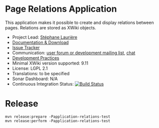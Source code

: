 # Page Relations Application

This application makes it possible to create and display relations between pages. Relations are stored as XWiki objects.

* Project Lead: [Stéphane Laurière](http://www.xwiki.org/xwiki/bin/view/XWiki/slauriere)
* [Documentation & Download](http://extensions.xwiki.org/xwiki/bin/view/Extension/Page%20Relations%20Application/)
* [Issue Tracker](https://jira.xwiki.org/projects/PAGEREL/summary)
* Communication: [user forum or development mailing list](http://dev.xwiki.org/xwiki/bin/view/Community/Discuss), [chat](http://dev.xwiki.org/xwiki/bin/view/Community/Chat)
* [Development Practices](http://dev.xwiki.org)
* Minimal XWiki version supported: 9.11
* License: LGPL 2.1
* Translations: to be specified
* Sonar Dashboard: N/A
* Continuous Integration Status: [![Build Status](http://ci.xwiki.org/job/XWiki%20Contrib/job/application-page-relations/job/master/badge/icon)](http://ci.xwiki.org/job/XWiki%20Contrib/job/application-page-relations/job/master/)

# Release

```
mvn release:prepare -Papplication-relations-test
mvn release:perform -Papplication-relations-test
```